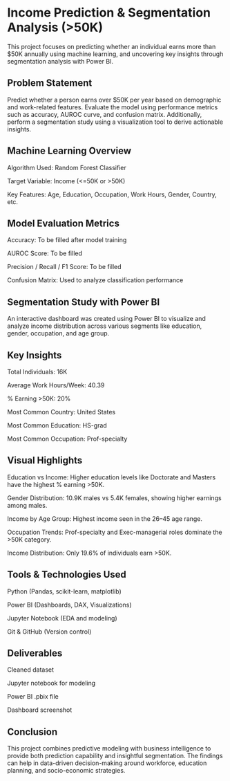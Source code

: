 # Income Prediction & Segmentation Analysis (>50K)
This project focuses on predicting whether an individual earns more than $50K annually using machine learning, and uncovering key insights through segmentation analysis with Power BI.

## Problem Statement
Predict whether a person earns over $50K per year based on demographic and work-related features. Evaluate the model using performance metrics such as accuracy, AUROC curve, and confusion matrix. Additionally, perform a segmentation study using a visualization tool to derive actionable insights.

## Machine Learning Overview
Algorithm Used: Random Forest Classifier

Target Variable: Income (<=50K or >50K)

Key Features: Age, Education, Occupation, Work Hours, Gender, Country, etc.

## Model Evaluation Metrics
Accuracy: To be filled after model training

AUROC Score: To be filled

Precision / Recall / F1 Score: To be filled

Confusion Matrix: Used to analyze classification performance

## Segmentation Study with Power BI
An interactive dashboard was created using Power BI to visualize and analyze income distribution across various segments like education, gender, occupation, and age group.

## Key Insights
Total Individuals: 16K

Average Work Hours/Week: 40.39

% Earning >50K: 20%

Most Common Country: United States

Most Common Education: HS-grad

Most Common Occupation: Prof-specialty

## Visual Highlights
Education vs Income: Higher education levels like Doctorate and Masters have the highest % earning >50K.

Gender Distribution: 10.9K males vs 5.4K females, showing higher earnings among males.

Income by Age Group: Highest income seen in the 26–45 age range.

Occupation Trends: Prof-specialty and Exec-managerial roles dominate the >50K category.

Income Distribution: Only 19.6% of individuals earn >50K.

## Tools & Technologies Used
Python (Pandas, scikit-learn, matplotlib)

Power BI (Dashboards, DAX, Visualizations)

Jupyter Notebook (EDA and modeling)

Git & GitHub (Version control)

## Deliverables
Cleaned dataset

Jupyter notebook for modeling

Power BI .pbix file

Dashboard screenshot

## Conclusion
This project combines predictive modeling with business intelligence to provide both prediction capability and insightful segmentation. The findings can help in data-driven decision-making around workforce, education planning, and socio-economic strategies.
